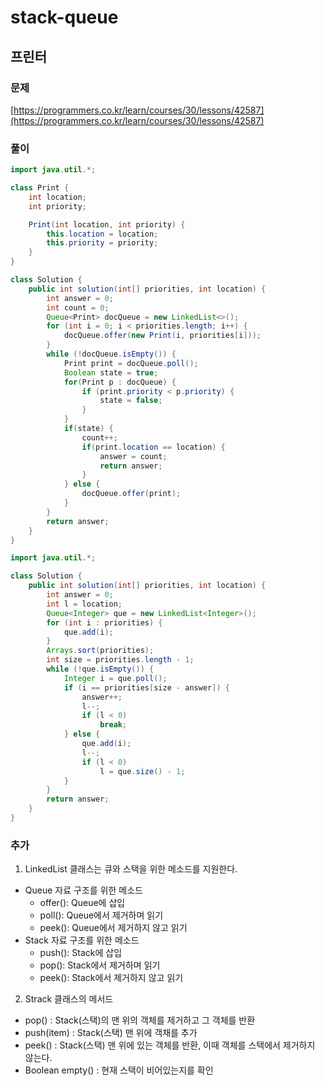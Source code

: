 # stack-queue

## 프린터

### 문제

[https://programmers.co.kr/learn/courses/30/lessons/42587](https://programmers.co.kr/learn/courses/30/lessons/42587)

### 풀이
```java
import java.util.*;

class Print {
    int location;
    int priority;

    Print(int location, int priority) {
        this.location = location;
        this.priority = priority;
    }
}

class Solution {
    public int solution(int[] priorities, int location) {
        int answer = 0;
        int count = 0;
        Queue<Print> docQueue = new LinkedList<>();
        for (int i = 0; i < priorities.length; i++) {
            docQueue.offer(new Print(i, priorities[i]));
        }
        while (!docQueue.isEmpty()) {
            Print print = docQueue.poll();
            Boolean state = true;
            for(Print p : docQueue) {
                if (print.priority < p.priority) {
                    state = false;
                }
            }
            if(state) {
                count++;
                if(print.location == location) {
                    answer = count;
                    return answer;
                }
            } else {
                docQueue.offer(print);
            }
        }
        return answer;
    }
}
```

```java
import java.util.*;

class Solution {
    public int solution(int[] priorities, int location) {
        int answer = 0;
        int l = location;
        Queue<Integer> que = new LinkedList<Integer>();
        for (int i : priorities) {
            que.add(i);
        }
        Arrays.sort(priorities);
        int size = priorities.length - 1;
        while (!que.isEmpty()) {
            Integer i = que.poll();
            if (i == priorities[size - answer]) {
                answer++;
                l--;
                if (l < 0)
                    break;
            } else {
                que.add(i);
                l--;
                if (l < 0)
                    l = que.size() - 1;
            }
        }
        return answer;
    }
}
```

### 추가

1. LinkedList 클래스는 큐와 스택을 위한 메소드를 지원한다.
  - Queue 자료 구조를 위한 메소드
    - offer(): Queue에 삽입
    - poll(): Queue에서 제거하며 읽기
    - peek(): Queue에서 제거하지 않고 읽기
  - Stack 자료 구조를 위한 메소드
    - push(): Stack에 삽입
    - pop(): Stack에서 제거하며 읽기
    - peek(): Stack에서 제거하지 않고 읽기
2. Strack 클래스의 메서드
  - pop() : Stack(스택)의 맨 위의 객체를 제거하고 그 객체를 반환
  - push(item) : Stack(스택) 맨 위에 객채를 추가
  - peek() : Stack(스택) 맨 위에 있는 객체를 반환, 이때 객체를 스택에서 제거하지 않는다.
  - Boolean empty() : 현재 스택이 비어있는지를 확인
